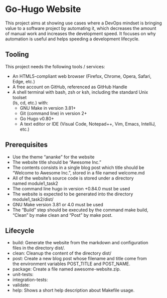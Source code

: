 
# Go-Hugo Website

This project aims at showing use cases where a DevOps mindset is bringing \
value to a software project by automating it, which decreases the amount \
of manual work and increases the development speed. It focuses on why \
automation is useful and helps speeding a development lifecycle.

## Tooling

This project needs the following tools / services:

* An HTML5-compliant web browser (Firefox, Chrome, Opera, Safari, Edge, etc.)
* A free account on GitHub, referenced as GitHub Handle
* A shell terminal with bash, zsh or ksh, including the standard Unix toolset \
(ls, cd, etc.) with:
  * GNU Make in version 3.81+
  * Git (command line) in version 2+
  * Go Hugo v0.80+
  * A text editor or IDE (Visual Code, Notepad++, Vim, Emacs, IntelliJ, etc.)

## Prerequisites

* Use the theme “ananke” for the website
* The website title should be “Awesome Inc.”
* The contents consists in a single blog post which title should be \
“Welcome to Awesome Inc.”, stored in a file named welcome.md
* All of the website’s source code is stored under a directory \
named module1_task2
* The command line hugo in version +0.84.0 must be used
* The website is expected to be generated into the directory \
module1_task2/dist/
* GNU Make version 3.81 or 4.0 must be used
* The “Build” step should be executed by the command make build, \
“Clean” by make clean and “Post” by make post.

## Lifecycle

* build: Generate the website from the markdown and configuration \
files in the directory dist/.
* clean: Cleanup the content of the directory dist/
* post: Create a new blog post whose filename and title come from \
the environment variables POST_TITLE and POST_NAME.
* package: Create a file named awesome-website.zip.
* unit-tests:
* integration-tests:
* validate:
* help: Shows a short help description about Makefile usage.
